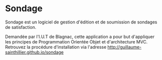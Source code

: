 Sondage
=======

Sondage est un logiciel de gestion d'édition et de soumission de sondages de satisfaction.

Demandée par l'I.U.T de Blagnac, cette application a pour but d'appliquer les principes de Programmation Orientée Objet et d'architecture MVC.
<br />
Retrouvez la procédure d'installation via l'adresse http://guillaume-sainthillier.github.io/sondage
